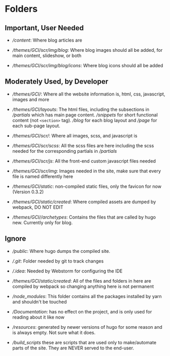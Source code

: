 # Folders

## Important, User Needed

- */content*: Where blog articles are

- */themes/GCI/scr/img/blog*: Where blog images should all be added, for main content, slideshow, or both

- */themes/GCI/scr/img/blog/icons*: Where blog icons should all be added

## Moderately Used, by Developer 

- */themes/GCI/*: Where all the website information is, html, css, javascript, images and more

- */themes/GCI/layouts*: The html files, including the subsections in */partials* which has main page content. */snippets* for short functional content (not `<section>` tag). */blog* for each blog layout and */page* for each sub-page layout.

- */themes/GCI/scr/*: Where all images, scss, and javascript is

- */themes/GCI/scr/scss*: All the scss files are here including the scss needed for the corresponding partials in */partials*

- */themes/GCI/scr/js*: All the front-end custom javascript files needed

- */themes/GCI/scr/img*: Images needed in the site, make sure that every file is named differently here

- */themes/GCI/static*: non-compiled static files, only the favicon for now (Version 0.3.2)

- */themes/GCI/static/created*: Where compiled assets are dumped by webpack, DO NOT EDIT

- */themes/GCI//archetypes*: Contains the files that are called by hugo new. Currently only for blog.

## Ignore

- */public*: Where hugo dumps the compiled site.

- */.git*: Folder needed by git to track changes

- */.idea*: Needed by Webstorm for configuring the IDE 

- */themes/GCI/static/created*: All of the files and folders in here are compiled by webpack so changing anything here is not permanent

- */node_modules*: This folder contains all the packages installed by yarn and shouldn't be touched

- */Documentation*: has no effect on the project, and is only used for reading about it like now

- */resources*: generated by newer versions of hugo for some reason and is always empty. Not sure what it does.  

- */build_scripts* these are scripts that are used only to make/automate parts of the site. They are NEVER served to the end-user.